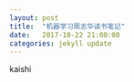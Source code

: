 ```yaml
---
layout: post
title:  "机器学习周志华读书笔记"
date:   2017-10-22 21:00:00
categories: jekyll update
---
```

kaishi
